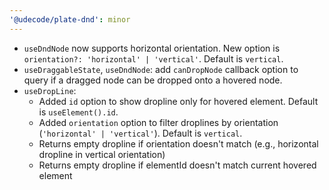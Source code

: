 ```yaml
---
'@udecode/plate-dnd': minor
---
```


- `useDndNode` now supports horizontal orientation. New option is `orientation?: 'horizontal' | 'vertical'`. Default is `vertical`.
- `useDraggableState`, `useDndNode`: add `canDropNode` callback option to query if a dragged node can be dropped onto a hovered node.
- `useDropLine`:
  - Added `id` option to show dropline only for hovered element. Default is `useElement().id`.
  - Added `orientation` option to filter droplines by orientation (`'horizontal' | 'vertical'`). Default is `vertical`.
  - Returns empty dropline if orientation doesn't match (e.g., horizontal dropline in vertical orientation)
  - Returns empty dropline if elementId doesn't match current hovered element
